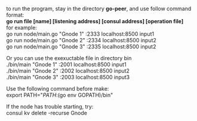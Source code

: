 to run the program, stay in the directory **go-peer**, and use follow command format:   
**go run file [name] [listening address] [consul address] [operation file]**  
for example:  
go run node/main.go "Gnode 1" :2333 localhost:8500 input1  
go run node/main.go "Gnode 2" :2334 localhost:8500 input2  
go run node/main.go "Gnode 3" :2335 localhost:8500 input2  
  
Or you can use the exexuctable file in directory bin  
./bin/main "Gnode 1" :2001 localhost:8500 input1  
./bin/main "Gnode 2" :2002 localhost:8500 input2  
./bin/main "Gnode 3" :2003 localhost:8500 input3  
  
Use the following command before make:  
export PATH="$PATH:$(go env GOPATH)/bin"  
  
If the node has trouble starting, try:  
consul  kv delete -recurse Gnode  
